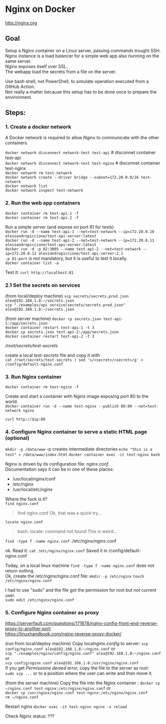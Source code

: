 # Nginx on Docker

<http://nginx.org>

## Goal

Setup a Nginx container on a Linux server, passing commands trought SSH.  
Nginx instance is a load balancer for a simple web app also riunning on the same server.  
Nginx exposes itself over SSL.  
The webapp load the secrets from a file on the server.

Use bash shell, not PowerShell, to simulate operation executed from a GitHub Action.  
Not really a matter because this setup has to be done once to prepare the environment.

## Steps:

### 1. Create a docker network

A Docker network is required to allow Nginx to communicate with the other containers.

`docker network disconnect network-test test-api` # disconnet container test-api  
`docker network disconnect network-test test-nginx` # disconnet container test-nginx  
`docker network rm test-network`  
`docker network create --driver bridge --subnet=172.20.0.0/16 test-network`  
`docker network list`  
`docker network inspect test-network`

### 2. Run the web app containers

`docker container rm test-api-1 -f`  
`docker container rm test-api-2 -f`

Run a simple server (and expose on port 81 for tests)  
`docker run -d --name test-api-1 --net=test-network --ip=172.20.0.10 alessandropiccione/test-api-server:latest`  
`docker run -d --name test-api-2 --net=test-network --ip=172.20.0.11 alessandropiccione/test-api-server:latest`  
`docker run -d -p 82:3005 --name test-api-2 --net=test-network --ip=172.20.0.11 alessandropiccione/test-api-server:2.1`  
`-p 81:port` is not mandatory, but it is useful to test it locally.  
`docker container list -a`

Test it: `curl http://localhost:81`

### 2.1 Set the secrets on services

(from local/deploy machine)
`scp secrets/secrets.prod.json alex@192.168.1.8:~/secrets.json`  
`scp "./examples/api service/secrets/secrets.prod.json" alex@192.168.1.8:~/secrets.json`

(from server machine)
`docker cp secrets.json test-api-1:/app/secrets.json`  
`docker container restart test-api-1 -t 3`  
`docker cp secrets.json test-api-2:/app/secrets.json`  
`docker container restart test-api-2 -t 3`

_/root/secrets/test-secrets_

create a local _test-secrets_ file and copy it with  
`cat /root/secrets/test-secrets | sed 's/<secret>/<secret>/g' > /config/default-nginx.conf`

### 3. Run Nginx container

`docker container rm test-nginx -f`

Create and start a container with Nginx image exposing port 80 to the world.  
`docker container run -d --name test-nginx --publish 80:80 --net=test-network nginx`

`curl http://$ip:80`

### 4. Configure Nginx container to serve a static HTML page (optional)

`mkdir -p /data/www` -p creates intermediate directories
`echo "this is a test" > /data/www/index.html`
`docker container exec -it test-nginx bash`

Nginx is driven by its configuration file: _nginx.conf_.  
Documentation says it can be in one of these places:

- /usr/local/nginx/conf
- /etc/nginx
- /usr/local/etc/nginx

Where the fuck is it?  
`find nginx.conf`

> find nginx.conf
> Ok, that was a quick try...

`locate nginx.conf`

> bash: locate: command not found
> This is weird...

`find -type f -name nginx.conf`
./etc/nginx/nginx.conf

ok. Read it:
`cat /etc/nginx/nginx.conf`
Saved it in /config/default-nginx.conf

Today, on a local linux machine `find -type f -name nginx.conf` does not return nothng.  
Ok, create the /etc/nginx/nginx.conf file:
`mkdir -p /etc/nginx`
`touch /etc/nginx/nginx.conf`

I had to use "sudo" and the file got the permission for root but not current user.  
`sudo edit /etc/nginx/nginx.conf`

### 5. Configure Nginx container as proxy

https://serverfault.com/questions/171678/nginx-config-front-end-reverse-proxy-to-another-port  
https://linuxhandbook.com/nginx-reverse-proxy-docker/

(run from local/deploy machine)
Copy local*nginx.config* to server:
`scp config/nginx.conf alex@192.168.1.8:~/nginx.conf` or  
`scp "./examples/nginx/config/nginx.conf" alex@192.168.1.8:~/nginx.conf` or  
`scp config/nginx.conf alex@192.168.1.8:/usr/nginx/nginx.conf`  
If you get _Permissione denied_ error, copy the file to the server as root:  
`sudo scp ...` or to a position where the user can write and then move it.

(from the server machine)
Copy the file into the Nginx container :
`docker cp ~/nginx.conf test-nginx:/etc/nginx/nginx.conf` or  
`docker cp /usr/nginx/nginx.conf test-nginx:/etc/nginx/nginx.conf`  
`rm ~/nginx.conf`

Restart nginx
`docker exec -it test-nginx nginx -s reload`

Check Nginx status:
???
